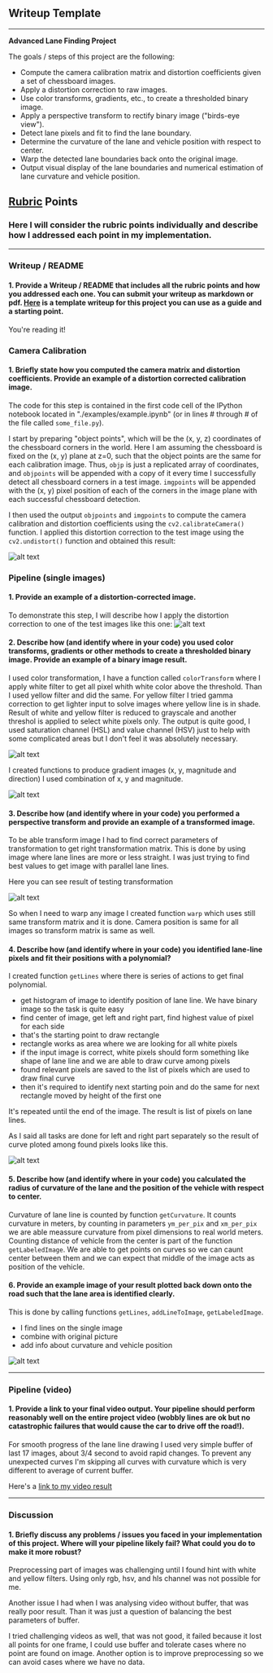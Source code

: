 ## Writeup Template

---

**Advanced Lane Finding Project**

The goals / steps of this project are the following:

* Compute the camera calibration matrix and distortion coefficients given a set of chessboard images.
* Apply a distortion correction to raw images.
* Use color transforms, gradients, etc., to create a thresholded binary image.
* Apply a perspective transform to rectify binary image ("birds-eye view").
* Detect lane pixels and fit to find the lane boundary.
* Determine the curvature of the lane and vehicle position with respect to center.
* Warp the detected lane boundaries back onto the original image.
* Output visual display of the lane boundaries and numerical estimation of lane curvature and vehicle position.

[//]: # (Image References)

[image1]: ./output_images/undist_calibration.png "Undistorted"
[image2]: ./test_images/test1.jpg "Road Transformed"
[image3]: ./output_images/color_transform.png "Binary Example"
[image_polynom]: ./output_images/raw_polynom.png "Ploted curve"
[image_warped]: ./output_images/straight_warped.png "Testing warped"
[image_grad]: ./output_images/gradients.png "Gradient variants"
[image_lane_lines]: ./output_images/single_image_result.png "Draw lane lines on original"
[video1]: ./video_output/project_video.mp4 "Video"

## [Rubric](https://review.udacity.com/#!/rubrics/571/view) Points

### Here I will consider the rubric points individually and describe how I addressed each point in my implementation.  

---

### Writeup / README

#### 1. Provide a Writeup / README that includes all the rubric points and how you addressed each one.  You can submit your writeup as markdown or pdf.  [Here](https://github.com/udacity/CarND-Advanced-Lane-Lines/blob/master/writeup_template.md) is a template writeup for this project you can use as a guide and a starting point.  

You're reading it!

### Camera Calibration

#### 1. Briefly state how you computed the camera matrix and distortion coefficients. Provide an example of a distortion corrected calibration image.

The code for this step is contained in the first code cell of the IPython notebook located in "./examples/example.ipynb" (or in lines # through # of the file called `some_file.py`).  

I start by preparing "object points", which will be the (x, y, z) coordinates of the chessboard corners in the world. Here I am assuming the chessboard is fixed on the (x, y) plane at z=0, such that the object points are the same for each calibration image.  Thus, `objp` is just a replicated array of coordinates, and `objpoints` will be appended with a copy of it every time I successfully detect all chessboard corners in a test image.  `imgpoints` will be appended with the (x, y) pixel position of each of the corners in the image plane with each successful chessboard detection.  

I then used the output `objpoints` and `imgpoints` to compute the camera calibration and distortion coefficients using the `cv2.calibrateCamera()` function.  I applied this distortion correction to the test image using the `cv2.undistort()` function and obtained this result: 

![alt text][image1]

### Pipeline (single images)

#### 1. Provide an example of a distortion-corrected image.

To demonstrate this step, I will describe how I apply the distortion correction to one of the test images like this one:
![alt text][image2]

#### 2. Describe how (and identify where in your code) you used color transforms, gradients or other methods to create a thresholded binary image.  Provide an example of a binary image result.

I used color transformation, I have a function called `colorTransform` where I apply white filter to get all pixel whith white color above the threshold. Than I used yellow filter and did the same. For yellow filter I tried gamma correction to get lighter input to solve images where yellow line is in shade.
Result of white and yellow filter is reduced to grayscale and another threshol is applied to select white pixels only.
The output is quite good, I used saturation channel (HSL) and value channel (HSV) just to help with some complicated areas but  I don't feel it was absolutely necessary.

![alt text][image3]

I created functions to produce gradient images (x, y, magnitude and direction) I used combination of x, y and magnitude.

![alt text][image_grad]

#### 3. Describe how (and identify where in your code) you performed a perspective transform and provide an example of a transformed image.

To be able transform image I had to find correct parameters of transformation to get right transformation matrix. This is done by using image where lane lines are more or less straight. I was just trying to find best values to get image with parallel lane lines.

Here you can see result of testing transformation

![alt text][image_warped]

So when I need to warp any image I created function `warp` which uses still same transform matrix and it is done. Camera position is same for all images so transform matrix is same as well.

#### 4. Describe how (and identify where in your code) you identified lane-line pixels and fit their positions with a polynomial?

I created function `getLines` where there is series of actions to get final polynomial.
* get histogram of image to identify position of lane line. We have binary image so the task is quite easy
* find center of image, get left and right part, find highest value of pixel for each side
* that's the starting point to draw rectangle
* rectangle works as area where we are looking for all white pixels
* if the input image is correct, white pixels should form something like shape of lane line and we are able to draw curve among pixels
* found relevant pixels are saved to the list of pixels which are used to draw final curve
* then it's required to identify next starting poin and do the same for next rectangle moved by height of the first one

It's repeated until the end of the image. The result is list of pixels on lane lines.

As I said all tasks are done for left and right part separately so the result of curve ploted among found pixels looks like this.

![alt text][image_polynom]

#### 5. Describe how (and identify where in your code) you calculated the radius of curvature of the lane and the position of the vehicle with respect to center.

Curvature of lane line is counted by function `getCurvature`. It counts curvature in meters, by counting in parameters `ym_per_pix` and `xm_per_pix` we are able meassure curvature from pixel dimensions to real world meters.
Counting distance of vehicle from the center is part of the function `getLabeledImage`. We are able to get points on curves so we can caunt center between them and we can expect that middle of the image acts as position of the vehicle.

#### 6. Provide an example image of your result plotted back down onto the road such that the lane area is identified clearly.

This is done by calling functions `getLines`, `addLineToImage`, `getLabeledImage`.
* I find lines on the single image 
* combine with original picture
* add info about curvature and vehicle position

![alt text][image_lane_lines]

---

### Pipeline (video)

#### 1. Provide a link to your final video output.  Your pipeline should perform reasonably well on the entire project video (wobbly lines are ok but no catastrophic failures that would cause the car to drive off the road!).

For smooth progress of the lane line drawing I used very simple buffer of last 17 images, about 3/4 second to avoid rapid changes.
To prevent any unexpected curves I'm skipping all curves with curvature which is very different to average of current buffer.

Here's a [link to my video result](./video_output/project_video.mp4)

---

### Discussion

#### 1. Briefly discuss any problems / issues you faced in your implementation of this project.  Where will your pipeline likely fail?  What could you do to make it more robust?

Preprocessing part of images was challenging until I found hint with white and yellow filters. Using only rgb, hsv, and hls channel was not possible for me.

Another issue I had when I was analysing video without buffer, that was really poor result. Than it was just a question of balancing the best parameters of buffer.

I tried challenging videos as well, that was not good, it failed because it lost all points for one frame, I could use buffer and tolerate cases where no point are found on image. Another option is to improve preprocessing so we can avoid cases where we have no data.